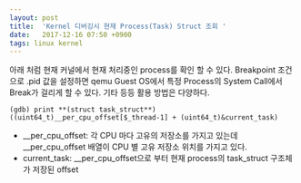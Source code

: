 ```yaml
---
layout: post
title:  'Kernel 디버깅시 현재 Process(Task) Struct 조회 '
date:   2017-12-16 07:50 +0900
tags: linux kernel
---
```



아래 처럼 현재 커널에서 현재 처리중인 process를 확인 할 수 있다. Breakpoint 조건으로 .pid 값을 설정하면 qemu Guest OS에서 특정 Process의 System Call에서 Break가 걸리게 할 수 있다. 기타 등등 활용 방법은 다양하다.

```
(gdb) print **(struct task_struct**)((uint64_t)__per_cpu_offset[$_thread-1] + (uint64_t)&current_task)
```

* __per_cpu_offset: 각 CPU 마다 고유의 저장소를 가지고 있는데 __per_cpu_offset 배열이 CPU 별 고유 저장소 위치를 가지고 있다.
* current_task: __per_cpu_offset으로 부터 현재 process의 task_struct 구조체가 저장된 offset
